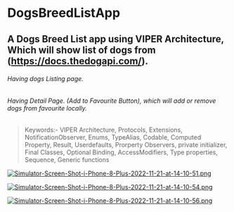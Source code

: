 
# DogsBreedListApp
## A Dogs Breed List app using VIPER Architecture, Which will show list of dogs from  (https://docs.thedogapi.com/).
###### Having dogs Listing page. 
###### Having Detail Page. (Add to Favourite Button), which will add or remove dogs from favourite locally.

> Keywords:- VIPER Architecture, Protocols, Extensions, NotificationObserver, Enums, TypeAlias, Codable, Computed Property, Result, Userdefaults, Prorperty Observers, private initializer, Final Classes, Optional Binding, AccessModifiers, Type properties, Sequence, Generic functions 

[![Simulator-Screen-Shot-i-Phone-8-Plus-2022-11-21-at-14-10-51.png](https://i.postimg.cc/wjSZ0x6C/Simulator-Screen-Shot-i-Phone-8-Plus-2022-11-21-at-14-10-51.png)](https://postimg.cc/dhj50YZ6)

[![Simulator-Screen-Shot-i-Phone-8-Plus-2022-11-21-at-14-10-54.png](https://i.postimg.cc/7L0ccvhf/Simulator-Screen-Shot-i-Phone-8-Plus-2022-11-21-at-14-10-54.png)](https://postimg.cc/NyGp9z1c)

[![Simulator-Screen-Shot-i-Phone-8-Plus-2022-11-21-at-14-10-56.png](https://i.postimg.cc/XJWh62Bx/Simulator-Screen-Shot-i-Phone-8-Plus-2022-11-21-at-14-10-56.png)](https://postimg.cc/7CBXgnVT)
